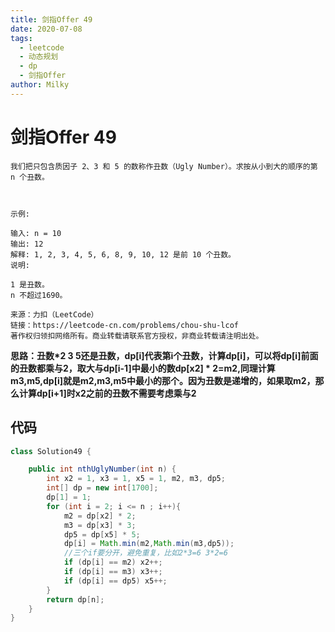 ```yaml
---
title: 剑指Offer 49
date: 2020-07-08
tags:
  - leetcode
  - 动态规划
  - dp
  - 剑指Offer
author: Milky
---
```


# 剑指Offer 49

```
我们把只包含质因子 2、3 和 5 的数称作丑数（Ugly Number）。求按从小到大的顺序的第 n 个丑数。

 

示例:

输入: n = 10
输出: 12
解释: 1, 2, 3, 4, 5, 6, 8, 9, 10, 12 是前 10 个丑数。
说明:  

1 是丑数。
n 不超过1690。

来源：力扣（LeetCode）
链接：https://leetcode-cn.com/problems/chou-shu-lcof
著作权归领扣网络所有。商业转载请联系官方授权，非商业转载请注明出处。
```

**思路：丑数*2 3 5还是丑数，dp[i]代表第i个丑数，计算dp[i]，可以将dp[i]前面的丑数都乘与2，取大与dp[i-1]中最小的数dp[x2] * 2=m2,同理计算m3,m5,dp[i]就是m2,m3,m5中最小的那个。因为丑数是递增的，如果取m2，那么计算dp[i+1]时x2之前的丑数不需要考虑乘与2**

## 代码

```java
class Solution49 {

    public int nthUglyNumber(int n) {
        int x2 = 1, x3 = 1, x5 = 1, m2, m3, dp5;
        int[] dp = new int[1700];
        dp[1] = 1;
        for (int i = 2; i <= n ; i++){
            m2 = dp[x2] * 2;
            m3 = dp[x3] * 3;
            dp5 = dp[x5] * 5;
            dp[i] = Math.min(m2,Math.min(m3,dp5));
            //三个if要分开，避免重复，比如2*3=6 3*2=6
            if (dp[i] == m2) x2++;
            if (dp[i] == m3) x3++;
            if (dp[i] == dp5) x5++;
        }
        return dp[n];
    }
}
```

